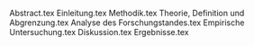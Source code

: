 Abstract.tex
Einleitung.tex
Methodik.tex
Theorie, Definition und Abgrenzung.tex
Analyse des Forschungstandes.tex
Empirische Untersuchung.tex
Diskussion.tex
Ergebnisse.tex
